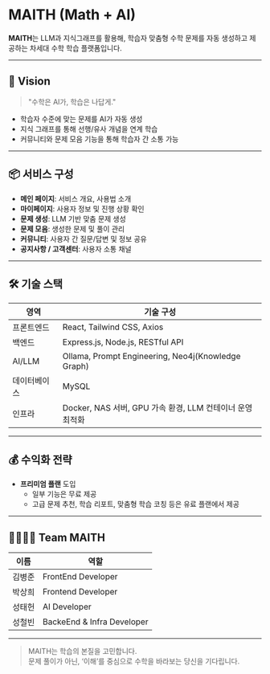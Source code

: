 # MAITH (Math + AI)

**MAITH**는 LLM과 지식그래프를 활용해, 학습자 맞춤형 수학 문제를 자동 생성하고 제공하는 차세대 수학 학습 플랫폼입니다.

---

## 🎯 Vision

> "수학은 AI가, 학습은 나답게."

- 학습자 수준에 맞는 문제를 AI가 자동 생성
- 지식 그래프를 통해 선행/유사 개념을 연계 학습
- 커뮤니티와 문제 모음 기능을 통해 학습자 간 소통 가능

---

## 📦 서비스 구성

- **메인 페이지**: 서비스 개요, 사용법 소개
- **마이페이지**: 사용자 정보 및 진행 상황 확인
- **문제 생성**: LLM 기반 맞춤 문제 생성
- **문제 모음**: 생성한 문제 및 풀이 관리
- **커뮤니티**: 사용자 간 질문/답변 및 정보 공유
- **공지사항 / 고객센터**: 사용자 소통 채널

---

## 🛠️ 기술 스택

| 영역        | 기술 구성                                                                 |
|-------------|--------------------------------------------------------------------------|
| 프론트엔드   | React, Tailwind CSS, Axios                                               |
| 백엔드       | Express.js, Node.js, RESTful API                                         |
| AI/LLM      | Ollama, Prompt Engineering, Neo4j(Knowledge Graph) |
| 데이터베이스 | MySQL                                                                  |
| 인프라       | Docker, NAS 서버, GPU 가속 환경, LLM 컨테이너 운영 최적화            |

---

## 💰 수익화 전략

- **프리미엄 플랜** 도입
  - 일부 기능은 무료 제공
  - 고급 문제 추천, 학습 리포트, 맞춤형 학습 코칭 등은 유료 플랜에서 제공

---

## 👨‍👩‍👧‍👦 Team MAITH

| 이름       | 역할                      |
|------------|---------------------------|
| 김병준      | FrontEnd Developer |
| 박상희     | Frontend Developer             |
| 성태헌     | AI Developer        |
| 성철빈     | BackeEnd & Infra Developer   |

---

> MAITH는 학습의 본질을 고민합니다.  
> 문제 풀이가 아닌, ‘이해’를 중심으로 수학을 바라보는 당신을 기다립니다.
